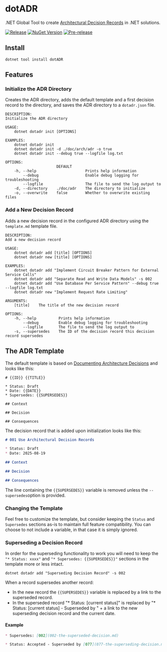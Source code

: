 # dotADR

.NET Global Tool to create [Architectural Decision Records](https://adr.github.io) in .NET solutions.

[![Release](https://github.com/robyvandamme/dotadr/actions/workflows/release.yml/badge.svg)](https://github.com/robyvandamme/dotadr/actions/workflows/release.yml)
[![NuGet Version](https://img.shields.io/nuget/v/dotADR?color=004D81)](https://www.nuget.org/packages/dotADR/)
[![Pre-release](https://github.com/robyvandamme/dotadr/actions/workflows/pre-release.yml/badge.svg)](https://github.com/robyvandamme/dotadr/actions/workflows/pre-release.yml)

## Install

```shell
dotnet tool install dotADR
```
## Features

### Initialize the ADR Directory

Creates the ADR directory, adds the default template and a first decision record to the directory, and saves the ADR directory to a `dotadr.json` file.

```text
DESCRIPTION:
Initialize the ADR directory

USAGE:
    dotnet dotadr init [OPTIONS]

EXAMPLES:
    dotnet dotadr init
    dotnet dotadr init -d ./doc/arch/adr -o true
    dotnet dotadr init --debug true --logfile log.txt

OPTIONS:
                       DEFAULT                                              
    -h, --help                      Prints help information                 
        --debug                     Enable debug logging for troubleshooting
        --logfile                   The file to send the log output to      
    -d, --directory    ./doc/adr    The directory to initialize             
    -o, --overwrite    false        Whether to overwrite existing files     

```

### Add a New Decision Record

Adds a new decision record in the configured ADR directory using the `template.md` template file.

```text
DESCRIPTION:
Add a new decision record

USAGE:
    dotnet dotadr add [title] [OPTIONS]
    dotnet dotadr new [title] [OPTIONS]

EXAMPLES:
    dotnet dotadr add "Implement Circuit Breaker Pattern for External Service Calls"
    dotnet dotadr add "Separate Read and Write Data Models" -s 002
    dotnet dotadr add "Use Database Per Service Pattern" --debug true --logfile log.txt
    dotnet dotadr new "Implement Request Rate Limiting"

ARGUMENTS:
    [title]    The title of the new decision record

OPTIONS:
    -h, --help          Prints help information                                      
        --debug         Enable debug logging for troubleshooting                     
        --logfile       The file to send the log output to                           
    -s, --supersedes    The ID of the decision record this decision record supersedes

```

## The ADR Template

The default template is based on [Documenting Architecture Decisions](https://cognitect.com/blog/2011/11/15/documenting-architecture-decisions) and looks like this:

```text
# {{ID}} {{TITLE}}

* Status: Draft
* Date: {{DATE}} 
* Supersedes: {{SUPERSEDES}}

## Context

## Decision

## Consequences

```

The decision record that is added upon initialization looks like this:

```markdown
# 001 Use Architectural Decision Records

* Status: Draft
* Date: 2025-08-19

## Context

## Decision

## Consequences

```
The line containing the `{{SUPERSEDES}}` variable is removed unless the `--supersedes`option is provided.


### Changing the Template

Feel free to customize the template, but consider keeping the `Status` and `Supersedes` sections as-is to maintain full feature compatibility.
You can choose to not include a variable, in that case it is simply ignored.

### Superseding a Decision Record

In order for the superseding functionality to work you will need to keep the `"* Status: xxxx"` and `"* Supersedes: {{SUPERSEDES}}"` sections in the template more or less intact.

```shell
dotnet dotadr add "Superseding Decision Record" -s 002
```

When a record supersedes another record:
* In the new record the `{{SUPERSEDES}}` variable is replaced by a link to the superseded record.
* In the superseded record "* Status: [current status]" is replaced by "* Status: [current status] - Superseded by " + a link to the new superseding decision record and the current date.

#### Example

```markdown
* Supersedes: [002](002-the-superseded-decision.md)
```

```markdown
* Status: Accepted - Superseded by [077](077-the-superseding-decision.md) 2025-08-21
```